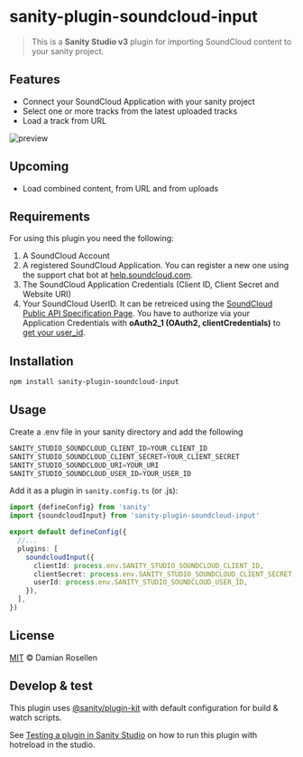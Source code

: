 # sanity-plugin-soundcloud-input

> This is a **Sanity Studio v3** plugin for importing SoundCloud content to your sanity project.

## Features
+ Connect your SoundCloud Application with your sanity project
+ Select one or more tracks from the latest uploaded tracks
+ Load a track from URL

![preview](https://cdn.sanity.io/images/gqfbb293/production/c4ea200bd090e4d7e483f9326f5e886cba3a7251-640x548.gif)


## Upcoming

+ Load combined content, from URL and from uploads


## Requirements

For using this plugin you need the following:

1. A SoundCloud Account
2. A registered SoundCloud Application. You can register a new one using the support chat bot at [help.soundcloud.com](https://help.soundcloud.com/hc/de/requests/new?ticket_form).
3. The SoundCloud Application Credentials (Client ID, Client Secret and Website URI)
4. Your SoundCloud UserID. It can be retreiced using the [SoundCloud Public API Specification Page](https://developers.soundcloud.com/docs/api/explorer/open-api). You have to authorize via your Application Credentials with **oAuth2_1 (OAuth2, clientCredentials)** to [get your user_id](https://developers.soundcloud.com/docs/api/explorer/open-api#/users/get_users__user_id_).


## Installation

```sh
npm install sanity-plugin-soundcloud-input
```

## Usage

Create a .env file in your sanity directory and add the following

```ts
SANITY_STUDIO_SOUNDCLOUD_CLIENT_ID=YOUR_CLIENT_ID
SANITY_STUDIO_SOUNDCLOUD_CLIENT_SECRET=YOUR_CLIENT_SECRET
SANITY_STUDIO_SOUNDCLOUD_URI=YOUR_URI
SANITY_STUDIO_SOUNDCLOUD_USER_ID=YOUR_USER_ID
```

Add it as a plugin in `sanity.config.ts` (or .js):

```ts
import {defineConfig} from 'sanity'
import {soundcloudInput} from 'sanity-plugin-soundcloud-input'

export default defineConfig({
  //...
  plugins: [
    soundcloudInput({
      clientId: process.env.SANITY_STUDIO_SOUNDCLOUD_CLIENT_ID,
      clientSecret: process.env.SANITY_STUDIO_SOUNDCLOUD_CLIENT_SECRET,
      userId: process.env.SANITY_STUDIO_SOUNDCLOUD_USER_ID,
    }),
  ],
})
```

## License

[MIT](LICENSE) © Damian Rosellen

## Develop & test

This plugin uses [@sanity/plugin-kit](https://github.com/sanity-io/plugin-kit)
with default configuration for build & watch scripts.

See [Testing a plugin in Sanity Studio](https://github.com/sanity-io/plugin-kit#testing-a-plugin-in-sanity-studio)
on how to run this plugin with hotreload in the studio.

